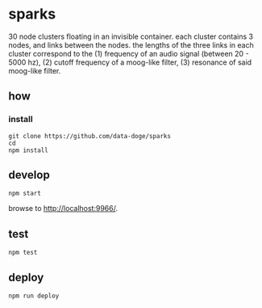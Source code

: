 
# sparks

30 node clusters floating in an invisible container. each cluster contains 3 nodes, and links between the nodes. the lengths of the three links in each cluster correspond to the (1) frequency of an audio signal (between 20 - 5000 hz), (2) cutoff frequency of a moog-like filter, (3) resonance of said moog-like filter.

## how

### install

```
git clone https://github.com/data-doge/sparks
cd 
npm install
```

## develop

```
npm start
```

browse to <http://localhost:9966/>.

## test

```
npm test
```

## deploy

```
npm run deploy
```
